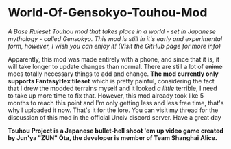 # World-Of-Gensokyo-Touhou-Mod
*A Base Ruleset Touhou mod that takes place in a world - set in Japanese mythology - called Gensokyo. This mod is still in it's early and experimental form, however, I wish you can enjoy it! (Visit the GitHub page for more info)*

Apparently, this mod was made entirely with a phone, and since that it is, it will take longer to update changes than normal. There are still a lot of ~~anime moes~~ totally necessary things to add and change. **The mod currently only supports FantasyHex tileset** which is pretty painful, considering the fact that I drew the modded terrains myself and it looked *a little* terrible, I need to take up more time to fix that.
However, this mod already took like 5 months to reach this point and I'm only getting less and less free time, that's why I uploaded it now.
That's it for the lore. You can visit my thread for the discussion of this mod in the official Unciv discord server.
Have a great day

**Touhou Project is a Japanese bullet-hell shoot 'em up video game created by Jun'ya "ZUN" Ōta, the developer is member of Team Shanghai Alice.**
